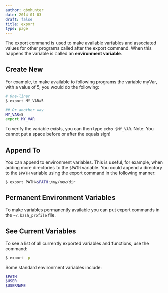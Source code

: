 ```yaml
---
author: gbmhunter
date: 2014-01-03
draft: false
title: export
type: page
---
```


The export command is used to make available variables and associated values for other programs called after the export command. When this happens the variable is called an **environment variable**.

## Create New

For example, to make available to following programs the variable myVar, with a value of 5, you would do the following:

```sh    
# One-liner
$ export MY_VAR=5

## Or another way
MY_VAR=5
export MY_VAR
```

To verify the variable exists, you can then type `echo $MY_VAR`. Note: You cannot put a space before or after the equals sign!

## Append To

You can append to environment variables. This is useful, for example, when adding more directories to the `$PATH` variable. You could append a directory to the `$PATH` variable using the export command in the following manner:

```sh    
$ export PATH=$PATH:/my/new/dir
```

##  Permanent Environment Variables

To make variables permanently available you can put export commands in the `~/.bash_profile` file.

## See Current Variables

To see a list of all currently exported variables and functions, use the command:

```sh    
$ export -p
```

Some standard environment variables include:

```sh
$PATH
$USER
$USERNAME
```